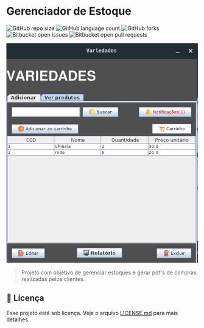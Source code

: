 # Gerenciador de Estoque

![GitHub repo size](https://img.shields.io/github/repo-size/YuriDeSousa/Variedades?style=for-the-badge)
![GitHub language count](https://img.shields.io/github/languages/count/YuriDeSousa/Variedades?style=for-the-badge)
![GitHub forks](https://img.shields.io/github/forks/YuriDeSousa/Variedades?style=for-the-badge)
![Bitbucket open issues](https://img.shields.io/bitbucket/issues/YuriDeSousa/Variedades?style=for-the-badge)
![Bitbucket open pull requests](https://img.shields.io/bitbucket/pr-raw/YuriDeSousa/Variedades?style=for-the-badge)

<img src="imgsProjeto/verProdutos.png" alt="Exemplo imagem">

> Projeto com objetivo de gerenciar estoques e gerar pdf's de compras realizadas pelos clientes.

## 📝 Licença

Esse projeto está sob licença. Veja o arquivo [LICENSE.md](https://www.mit.edu/~amini/LICENSE.md) para mais detalhes.
